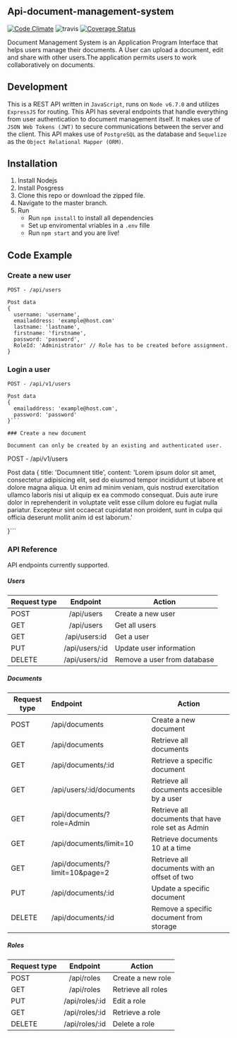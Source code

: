 ## Api-document-management-system
[![Code Climate](https://codeclimate.com/github/demiladebamgbose/api-document-management-system/badges/gpa.svg)](https://codeclimate.com/github/demiladebamgbose/api-document-management-system)
![travis](https://travis-ci.org/demiladebamgbose/api-document-management-system.svg?branch=master)
[![Coverage Status](https://coveralls.io/repos/github/demiladebamgbose/api-document-management-system/badge.svg?branch=master)](https://coveralls.io/github/demiladebamgbose/api-document-management-system?branch=master)

Document Management System is an Application Program Interface that helps users manage their documents. A User can upload a document, edit and share with other users.The application permits users to work collaboratively on documents.

## Development
This is a REST API written in `JavaScript`, runs on `Node v6.7.0` and utilizes `ExpressJS` for routing. This API has several endpoints that handle everything from user authentication to document management itself. It makes use of `JSON Web Tokens (JWT)` to secure communications between the server and the client. This API makes use of `PostgreSQL` as the database and `Sequelize` as the `Object Relational Mapper (ORM)`.

## Installation
1. Install Nodejs
2. Install Posgress
3. Clone this repo or download the zipped file.
4. Navigate to the master branch.
5. Run
	- Run `npm install` to install all dependencies
	- Set up enviromental vriables in a `.env`  fille
	- Run `npm start`  and you are live!

## Code Example

### Create a new user

```
POST - /api/users

Post data
{
  username: 'username',
  emailaddress: 'example@host.com'
  lastname: 'lastname',
  firstname: 'firstname',
  password: 'password',
  RoleId: 'Administrator' // Role has to be created before assignment.
}
```
### Login a user
```
POST - /api/v1/users

Post data
{
  emailaddress: 'example@host.com',
  password: 'password'
}```

### Create a new document

Documnent can only be created by an existing and authenticated user.
```
POST - /api/v1/users

Post data
{
  title: 'Documnent title',
  content: 'Lorem ipsum dolor sit amet, consectetur adipisicing elit, sed do eiusmod tempor incididunt ut labore et dolore magna aliqua. Ut  enim ad minim veniam, quis nostrud exercitation ullamco laboris nisi ut aliquip ex ea commodo consequat. Duis aute irure dolor in reprehenderit in voluptate velit esse cillum dolore eu fugiat nulla pariatur. Excepteur sint occaecat cupidatat non proident, sunt in culpa qui officia deserunt mollit anim id est laborum.'

}```


### API Reference

API endpoints currently supported.

##### Users

|Request type	|Endpoint	|Action|
|---------------|:-----------:|------|
|POST	|/api/users	|Create a new user
|GET	|/api/users	|Get all users
|GET	|/api/users:id	|Get a user
|PUT	|/api/users/:id	|Update user information
|DELETE	|/api/users/:id	|Remove a user from database


##### Documents

| Request type|	Endpoint |	Action|
|--------------|:--------|-------
|POST	|/api/documents		|Create a new document
|GET	|/api/documents		|Retrieve all documents
|GET	|/api/documents/:id		|Retrieve a specific document
|GET	|/api/users/:id/documents	|Retrieve all documents accesible  by a user
|GET	|/api/documents/?role=Admin	|Retrieve all documents that have role set as Admin
|GET	|/api/documents/limit=10	|Retrieve documents 10 at a time
|GET	|/api/documents/?limit=10&page=2 	|Retrieve all documents with an offset of two
|PUT	|/api/documents/:id	|Update a specific document
|DELETE	|/api/documents/:id	|Remove a specific document from storage


##### Roles

|Request type	|Endpoint	|Action|
|---------------|:-----------:|------|
|POST	|/api/roles		|Create a new role|
|GET	|/api/roles		|Retrieve all roles|
|PUT	|/api/roles/:id		|Edit a role|
|GET	|/api/roles/:id		|Retrieve a role
|DELETE	|/api/roles/:id		|Delete a role



